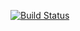 [![Build Status](https://travis-ci.org/avakar/cppmutest.svg?branch=master)](https://travis-ci.org/avakar/cppmutest)
